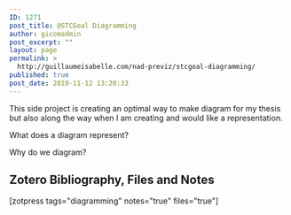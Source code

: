 ```yaml
---
ID: 1271
post_title: @STCGoal Diagramming
author: gicomadmin
post_excerpt: ""
layout: page
permalink: >
  http://guillaumeisabelle.com/nad-previz/stcgoal-diagramming/
published: true
post_date: 2019-11-12 13:20:33
---
```

<!-- wp:paragraph -->

This side project is creating an optimal way to make diagram for my thesis but also along the way when I am creating and would like a representation.

<!-- /wp:paragraph -->

<!-- wp:paragraph -->

What does a diagram represent? 

<!-- /wp:paragraph -->

<!-- wp:paragraph -->

Why do we diagram?

<!-- /wp:paragraph -->

<!-- wp:heading -->

## Zotero Bibliography, Files and Notes

<!-- /wp:heading -->

<!-- wp:shortcode --> [zotpress tags="diagramming" notes="true" files="true"] 

<!-- /wp:shortcode -->